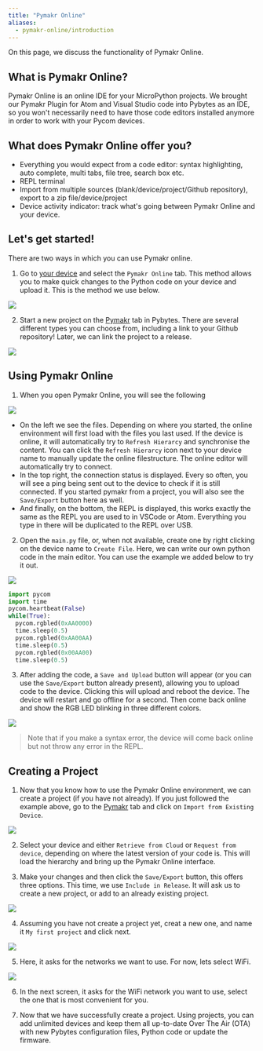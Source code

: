 ```yaml
---
title: "Pymakr Online"
aliases:
  - pymakr-online/introduction
---
```


On this page, we discuss the functionality of Pymakr Online. 

## What is Pymakr Online?

Pymakr Online is an online IDE for your MicroPython projects. We brought our Pymakr Plugin for Atom and Visual Studio code into Pybytes as an IDE, so you won't necessarily need to have those code editors installed anymore in order to work with your Pycom devices.

## What does Pymakr Online offer you?

* Everything you would expect from a code editor: syntax highlighting, auto complete, multi tabs, file tree, search box etc.
* REPL terminal
* Import from multiple sources (blank/device/project/Github repository), export to a zip file/device/project
* Device activity indicator: track what's going between Pymakr Online and your device.

## Let's get started!

There are two ways in which you can use Pymakr online. 
1. Go to [your device](https://pybytes.pycom.io/devices) and select the `Pymakr Online` tab. This method allows you to make quick changes to the Python code on your device and upload it. This is the method we use below.

![](/gitbook/assets/pybytes/pymakr-online/opening-pymakr-device.png)

2. Start a new project on the [Pymakr](https://pybytes.pycom.io/pymakr) tab in Pybytes. There are several different types you can choose from, including a link to your Github repository! Later, we can link the project to a release. 

![](/gitbook/assets/pybytes/pymakr-online/opening-pymakr-project.png)

## Using Pymakr Online

1. When you open Pymakr Online, you will see the following

![](/gitbook/assets/pybytes/pymakr-online/initial.png)


  * On the left we see the files. Depending on where you started, the online environment will first load with the files you last used. If the device is online, it will automatically try to `Refresh Hierarcy` and synchronise the content. You can click the `Refresh Hierarcy` icon next to your device name to manually update the online filestructure. The online editor will automatically try to connect.
  * In the top right, the connection status is displayed. Every so often, you will see a ping being sent out to the device to check if it is still connected. If you started pymakr from a project, you will also see the `Save/Export` button here as well. 
  * And finally, on the bottom, the REPL is displayed, this works exactly the same as the REPL you are used to in VSCode or Atom. Everything you type in there will be duplicated to the REPL over USB. 

2. Open the `main.py` file, or, when not available, create one by right clicking on the device name to `Create File`. Here, we can write our own python code in the main editor. You can use the example we added below to try it out. 

![](/gitbook/assets/pybytes/pymakr-online/open-file.png)

  ```python
  import pycom
  import time
  pycom.heartbeat(False)
  while(True):
    pycom.rgbled(0xAA0000)
    time.sleep(0.5)
    pycom.rgbled(0xAA00AA)
    time.sleep(0.5)
    pycom.rgbled(0x00AA00)
    time.sleep(0.5)
  ```
3. After adding the code, a `Save and Upload` button will appear (or you can use the `Save/Export` button already present), allowing you to upload code to the device. Clicking this will upload and reboot the device. The device will restart and go offline for a second. Then come back online and show the RGB LED blinking in three different colors.

![](/gitbook/assets/pybytes/pymakr-online/upload.png)

>Note that if you make a syntax error, the device will come back online but not throw any error in the REPL.

## Creating a Project 

1. Now that you know how to use the Pymakr Online environment, we can create a project (if you have not already). If you just followed the example above, go to the [Pymakr](https://pybytes.pycom.io/pymakr#) tab and click on `Import from Existing Device`. 

![](/gitbook/assets/pybytes/pymakr-online/starting-project.png)

2. Select your device and either `Retrieve from Cloud` or `Request from device`, depending on where the latest version of your code is. This will load the hierarchy and bring up the Pymakr Online interface. 

3. Make your changes and then click the `Save/Export` button, this offers three options. This time, we use `Include in Release`. It will ask us to create a new project, or add to an already existing project. 

![](/gitbook/assets/pybytes/pymakr-online/new-project.png)


4. Assuming you have not create a project yet, creat a new one, and name it `My first project` and click next.

![](/gitbook/assets/pybytes/pymakr-online/new-project1.png)

5. Here, it asks for the networks we want to use. For now, lets select WiFi. 

![](/gitbook/assets/pybytes/pymakr-online/new-project1.png)

6. In the next screen, it asks for the WiFi network you want to use, select the one that is most convenient for you.

7. Now that we have successfully create a project. Using projects, you can add unlimited devices and keep them all up-to-date Over The Air (OTA) with new Pybytes configuration files, Python code or update the firmware.

